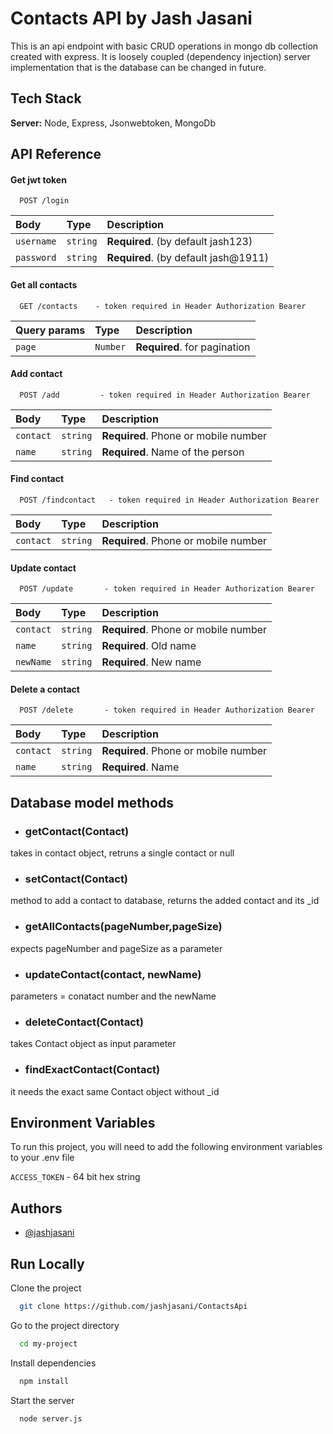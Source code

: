 
# Contacts API by Jash Jasani

This is an api endpoint with basic CRUD operations in mongo db collection 
created with express. It is loosely coupled (dependency injection) server implementation that is the 
database can be changed in future.





## Tech Stack

**Server:** Node, Express, Jsonwebtoken, MongoDb


## API Reference

#### Get jwt token

```http
  POST /login     
```

| Body | Type     | Description                |
| :-------- | :------- | :------------------------- |
| `username` | `string` | **Required**. (by default jash123)|
| `password` | `string` | **Required**. (by default jash@1911)|



#### Get all contacts

```http
  GET /contacts    - token required in Header Authorization Bearer 
```

| Query params | Type     | Description                |
| :-------- | :------- | :------------------------- |
| `page` | `Number` | **Required**. for pagination|



#### Add contact

```http
  POST /add         - token required in Header Authorization Bearer 
```

| Body | Type     | Description                       |
| :-------- | :------- | :-------------------------------- |
| `contact`      | `string` | **Required**. Phone or mobile number |
| `name`      | `string` | **Required**. Name of the person |

#### Find contact

```http
  POST /findcontact   - token required in Header Authorization Bearer 
```

| Body | Type     | Description                       |
| :-------- | :------- | :-------------------------------- |
| `contact`      | `string` | **Required**. Phone or mobile number |

#### Update contact

```http
  POST /update       - token required in Header Authorization Bearer 
```

| Body | Type     | Description                       |
| :-------- | :------- | :-------------------------------- |
| `contact`      | `string` | **Required**. Phone or mobile number  |
| `name`      | `string` | **Required**. Old name |
| `newName`      | `string` | **Required**. New name |

#### Delete a contact

```http
  POST /delete       - token required in Header Authorization Bearer 
```

| Body | Type     | Description                       |
| :-------- | :------- | :-------------------------------- |
| `contact`      | `string` | **Required**. Phone or mobile number  |
| `name`      | `string` | **Required**. Name  |


## Database model methods 
- ### getContact(Contact)
takes in contact object, retruns a single contact or null
- ### setContact(Contact)
method to add a contact to database, returns the added contact and its _id
- ### getAllContacts(pageNumber,pageSize)
expects pageNumber and pageSize as a parameter
- ### updateContact(contact, newName)
parameters = conatact number and the newName
- ### deleteContact(Contact)
takes Contact object as input parameter
- ### findExactContact(Contact)
it needs the exact same Contact object without _id
## Environment Variables

To run this project, you will need to add the following environment variables to your .env file

`ACCESS_TOKEN` - 64 bit hex string 



## Authors

- [@jashjasani](https://www.github.com/jashjasani)


## Run Locally

Clone the project

```bash
  git clone https://github.com/jashjasani/ContactsApi
```

Go to the project directory

```bash
  cd my-project
```

Install dependencies

```bash
  npm install
```

Start the server

```bash
  node server.js
```

